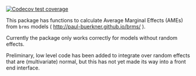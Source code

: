 <!-- badges: start -->
[![Codecov test coverage](https://codecov.io/gh/JWiley/brmsmargins/branch/main/graph/badge.svg)](https://codecov.io/gh/JWiley/brmsmargins?branch=main)
<!-- badges: end -->

This package has functions to calculate Average Marginal Effects (AMEs)
from `brms` models ( http://paul-buerkner.github.io/brms/ ).

Currently the package only works correctly for models without random effects.

Preliminary, low level code has been added to integrate over random effects 
that are (multivariate) normal, but this has not yet made its way into a 
front end interface.
